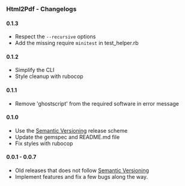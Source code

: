 ### Html2Pdf - Changelogs

#### 0.1.3

- Respect the `--recursive` options
- Add the missing require `minitest` in test_helper.rb

#### 0.1.2

- Simplify the CLI
- Style cleanup with rubocop

#### 0.1.1

- Remove 'ghostscript' from the required software in error message

#### 0.1.0

- Use the [Semantic Versioning][] release scheme
- Update the gemspec and README.md file
- Fix styles with rubocop

#### 0.0.1 - 0.0.7

- Old releases that does not follow [Semantic Versioning][]
- Implement features and fix a few bugs along the way.

[agile_utils]: https://github.com/agilecreativity/agile_utils
[code_lister]: https://github.com/agilecreativity/code_lister
[gemnasium]: https://gemnasium.com/agilecreativity/html2pdf
[codeclimate]: https://codeclimate.com/github/agilecreativity/html2pdf
[minitest]: https://github.com/seattlerb/minitest
[Semantic Versioning]: http://semver.org/
